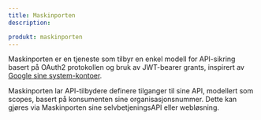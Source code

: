 ```yaml
---
title: Maskinporten
description:

produkt: maskinporten
---
```

Maskinporten er en tjeneste som tilbyr en enkel modell for API-sikring basert på OAuth2 protokollen og bruk av JWT-bearer grants, inspirert av [Google sine system-kontoer](https://developers.google.com/identity/protocols/OAuth2ServiceAccount).

Maskinporten lar API-tilbydere definere tilganger til sine API, modellert som scopes, basert på konsumenten sine organisasjonsnummer.
Dette kan gjøres via Maskinporten sine selvbetjeningsAPI eller webløsning.
